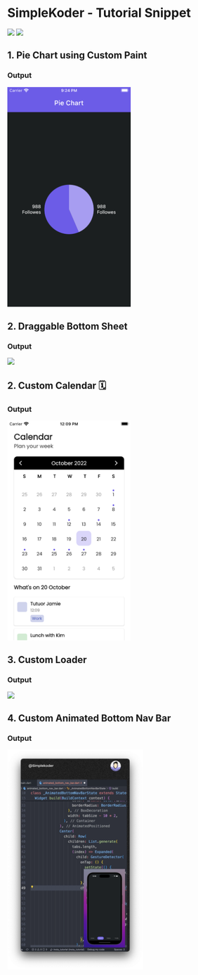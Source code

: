 # SimpleKoder - Tutorial Snippet

 [<img src="https://cdn.iconscout.com/icon/free/png-512/movie-53-151109.png" height="30">](https://www.youtube.com/c/SimpleKoder) [<img src="https://cdn.iconscout.com/icon/free/png-512/instagram-1865894-1581910.png" height="30">](https://www.instagram.com/simplekoder)

## 1. Pie Chart using Custom Paint
### Output  

<img src="https://github.com/SimpleKoder/tutorial_snippet/blob/main/thumbnail/pie_chart_thumb.png?raw=true" height="500">

## 2. Draggable Bottom Sheet
### Output  
<img src="https://user-images.githubusercontent.com/115267083/194697328-6312a072-425e-40f5-a2da-9dda8284f5e0.gif" height="500">

## 2. Custom Calendar 🗓
### Output  
<img src="https://github.com/SimpleKoder/tutorial_snippet/blob/bb5719233685019e9edb35be9fb0fb5a0518984d/thumbnail/custom_calendar_thum.png" height="500">

## 3. Custom Loader
### Output  
<img src="https://github.com/SimpleKoder/tutorial_snippet/blob/b5065971a653c2e13cfe643a2acd678909e3d079/thumbnail/custom_loader_thumb.gif" height="500">

## 4. Custom Animated Bottom Nav Bar
### Output  
<img src="https://github.com/SimpleKoder/tutorial_snippet/blob/b5065971a653c2e13cfe643a2acd678909e3d079/thumbnail/custom_app_bar_thumb.png" height="500">

